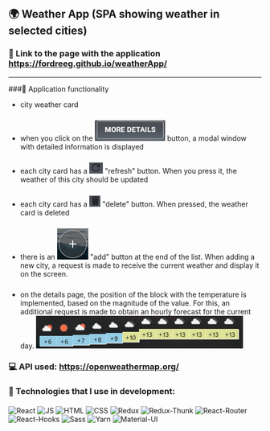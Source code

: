 ## 🌍 **Weather App (SPA showing weather in selected cities)**
### 🔗 Link to the page with the application https://fordreeg.github.io/weatherApp/
   ***
###📄 Application functionality
* city weather card
  #####
* when you click on the ![img_4.png](src/assets/img/forReadme/img_4.png) button, a modal window with detailed information is displayed
  #####
* each city card has a ![img_2.png](src/assets/img/forReadme/img_2.png) "refresh" button. When you press it, the weather of this city should be updated
  #####
* each city card has a ![img_3.png](src/assets/img/forReadme/img_3.png) "delete" button. When pressed, the weather card is deleted
  #####
* there is an ![img_5.png](src/assets/img/forReadme/img_5.png) "add" button at the end of the list. When adding
  a new city, a request is made to receive the current weather and display it on the screen.
  #####
* on the details page, the position of the block with the temperature is implemented, based on the magnitude of the value. For this, an additional request is made to obtain an hourly forecast for the current day. 
![img_6.png](src/assets/img/forReadme/img_6.png)

###
### ‍💻 API used: https://openweathermap.org/
###
### 🔧 Technologies that I use in development:
####
![React](https://img.shields.io/badge/React-black?style=flat&logo=react)
![JS](https://img.shields.io/badge/JavaScript-black?style=flat&logo=javaScript)
![HTML](https://img.shields.io/badge/HTML-black?style=flat&logo=HTML5)
![CSS](https://img.shields.io/badge/CSS-black?style=flat&logo=css3)
![Redux](https://img.shields.io/badge/Redux-202120?style=flat&logo=redux)
![Redux-Thunk](https://img.shields.io/badge/Redux--Thunk-202120?style=flat&logo=redux-thunk)
![React-Router](https://img.shields.io/badge/React_Router-202120?style=flat&logo=react-router)
![React-Hooks](https://img.shields.io/badge/React_Hooks-202120?style=flat&logo=react-hooks)
![Sass](https://img.shields.io/badge/Sass/Scss-202120?style=flat&logo=sass&logoColor=white)
![Yarn](https://img.shields.io/badge/Yarn-363636?style=flat&logo=Yarn&logoColor=fff)
![Material-UI](https://img.shields.io/badge/Material-UI-363636?style=flat&logo=Material-UI&logoColor=fff)



